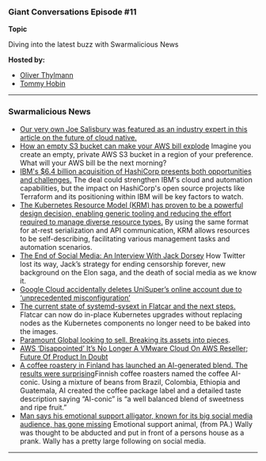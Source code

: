 
### Giant Conversations Episode #11

**Topic** 

Diving into the latest buzz with Swarmalicious News

**Hosted by:** 

* [Oliver Thylmann](https://twitter.com/othylmann)
* [Tommy Hobin](https://twitter.com/tommyhobin)

------------------------------------------------------------------------------------------------------------------------------

### Swarmalicious News 

- [Our very own Joe Salisbury was featured as an industry expert in this article on the future of cloud native.](https://thenextweb.com/news/the-future-of-cloud-native-kubernetes)
-  [How an empty S3 bucket can make your AWS bill explode](https://medium.com/@maciej.pocwierz/how-an-empty-s3-bucket-can-make-your-aws-bill-explode-934a383cb8b1 ) Imagine you create an empty, private AWS S3 bucket in a region of your preference. What will your AWS bill be the next morning?
-  [IBM's $6.4 billion acquisition of HashiCorp presents both opportunities and challenges.](https://medium.com/@fintanr/on-ibm-acquiring-hashicorp-c9c73a40d20c) The deal could strengthen IBM's cloud and automation capabilities, but the impact on HashiCorp's open source projects like Terraform and its positioning within IBM will be key factors to watch. 
- [The Kubernetes Resource Model (KRM) has proven to be a powerful design decision, enabling generic tooling and reducing the effort required to manage diverse resource types.](https://medium.com/@bgrant0607/on-using-the-kubernetes-resource-model-for-declarative-configuration-a5dd11b99546) By using the same format for at-rest serialization and API communication, KRM allows resources to be self-describing, facilitating various management tasks and automation scenarios.
- [The End of Social Media: An Interview With Jack Dorsey](https://www.piratewires.com/p/interview-with-jack-dorsey-mike-solana) How Twitter lost its way, Jack’s strategy for ending censorship forever, new background on the Elon saga, and the death of social media as we know it.
- [Google Cloud accidentally deletes UniSuper’s online account due to ‘unprecedented misconfiguration’](https://www.theguardian.com/australia-news/article/2024/may/09/unisuper-google-cloud-issue-account-access)
- [The current state of systemd-sysext in Flatcar and the next steps.](https://www.flatcar.org/blog/2024/04/os-innovation-with-systemd-sysext/) Flatcar can now do in-place Kubernetes upgrades without replacing nodes as the Kubernetes components no longer need to be baked into the images.
- [Paramount Global looking to sell. Breaking its assets into pieces](https://westsidetoday.com/2024/05/12/sony-eyes-purchase-of-paramount-global-and-selling-iconic-hollywood-lot/). 
- [AWS ‘Disappointed’ It’s No Longer A VMware Cloud On AWS Reseller; Future Of Product In Doubt](https://www.crn.com/news/cloud/2024/aws-disappointed-its-no-longer-a-vmware-cloud-on-aws-reseller-future-of-product-in-doubt)
- [A coffee roastery in Finland has launched an AI-generated blend. The results were surprising](https://apnews.com/article/artificial-intelligence-finland-coffee-blend-0cd12d5ae15a6d0e928c4cb4d7635b09)Finnish coffee roasters named the coffee AI-conic. Using a mixture of beans from Brazil, Colombia, Ethiopia and Guatemala, AI created the coffee package label and a detailed taste description saying “AI-conic” is “a well balanced blend of sweetness and ripe fruit.”
- [Man says his emotional support alligator, known for its big social media audience, has gone missing](https://apnews.com/article/emotional-support-alligator-lost-wally-henney-georgia-84f4e843061e5b54a6880db479532c82) Emotional support animal, (from PA.) Wally was thought to be abducted and put in front of a persons house as a prank. Wally has a pretty large following on social media.
------------------------------------------------------------------------------------------------------------------------------
